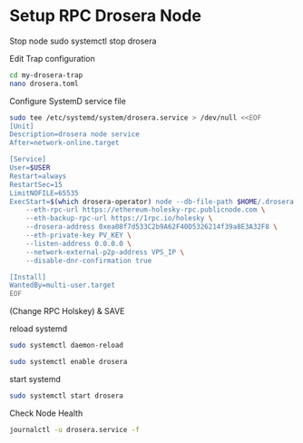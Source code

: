 # Setup RPC Drosera Node
Stop node
sudo systemctl stop drosera

Edit Trap configuration
```bash
cd my-drosera-trap
nano drosera.toml
```

Configure SystemD service file
```bash
sudo tee /etc/systemd/system/drosera.service > /dev/null <<EOF
[Unit]
Description=drosera node service
After=network-online.target

[Service]
User=$USER
Restart=always
RestartSec=15
LimitNOFILE=65535
ExecStart=$(which drosera-operator) node --db-file-path $HOME/.drosera.db --network-p2p-port 31313 --server-port 31314 \
    --eth-rpc-url https://ethereum-holesky-rpc.publicnode.com \
    --eth-backup-rpc-url https://1rpc.io/holesky \
    --drosera-address 0xea08f7d533C2b9A62F40D5326214f39a8E3A32F8 \
    --eth-private-key PV_KEY \
    --listen-address 0.0.0.0 \
    --network-external-p2p-address VPS_IP \
    --disable-dnr-confirmation true

[Install]
WantedBy=multi-user.target
EOF
```
(Change RPC Holskey) & SAVE

reload systemd
```bash
sudo systemctl daemon-reload
```
```bash
sudo systemctl enable drosera
```

start systemd
```bash
sudo systemctl start drosera
```

Check Node Health
```bash
journalctl -u drosera.service -f
```
